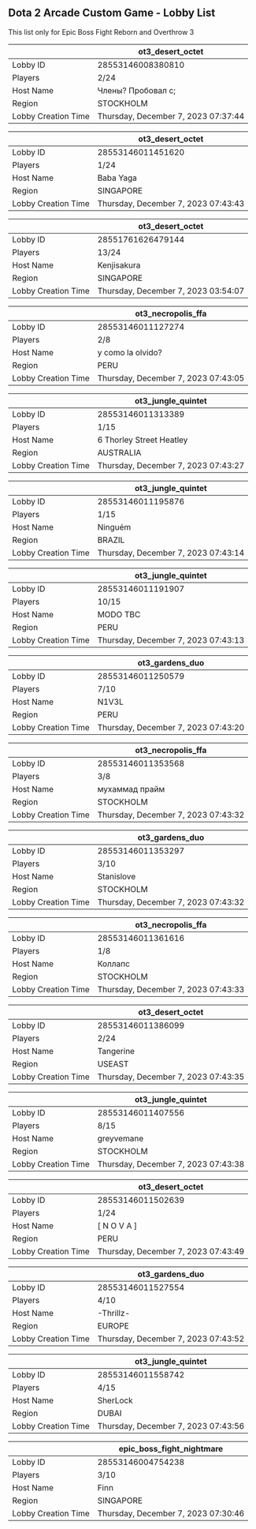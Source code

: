 ## Dota 2 Arcade Custom Game - Lobby List

This list only for Epic Boss Fight Reborn and Overthrow 3

|  | ot3_desert_octet |
| ------ | ------ |
| Lobby ID | 28553146008380810 |
| Players | 2/24 |
| Host Name | Члены? Пробовал с; |
| Region | STOCKHOLM |
| Lobby Creation Time | Thursday, December 7, 2023 07:37:44 |


|  | ot3_desert_octet |
| ------ | ------ |
| Lobby ID | 28553146011451620 |
| Players | 1/24 |
| Host Name | Baba Yaga |
| Region | SINGAPORE |
| Lobby Creation Time | Thursday, December 7, 2023 07:43:43 |


|  | ot3_desert_octet |
| ------ | ------ |
| Lobby ID | 28551761626479144 |
| Players | 13/24 |
| Host Name | Kenjisakura |
| Region | SINGAPORE |
| Lobby Creation Time | Thursday, December 7, 2023 03:54:07 |


|  | ot3_necropolis_ffa |
| ------ | ------ |
| Lobby ID | 28553146011127274 |
| Players | 2/8 |
| Host Name | y como la olvido? |
| Region | PERU |
| Lobby Creation Time | Thursday, December 7, 2023 07:43:05 |


|  | ot3_jungle_quintet |
| ------ | ------ |
| Lobby ID | 28553146011313389 |
| Players | 1/15 |
| Host Name | 6 Thorley Street Heatley |
| Region | AUSTRALIA |
| Lobby Creation Time | Thursday, December 7, 2023 07:43:27 |


|  | ot3_jungle_quintet |
| ------ | ------ |
| Lobby ID | 28553146011195876 |
| Players | 1/15 |
| Host Name | Ninguém |
| Region | BRAZIL |
| Lobby Creation Time | Thursday, December 7, 2023 07:43:14 |


|  | ot3_jungle_quintet |
| ------ | ------ |
| Lobby ID | 28553146011191907 |
| Players | 10/15 |
| Host Name | MODO TBC |
| Region | PERU |
| Lobby Creation Time | Thursday, December 7, 2023 07:43:13 |


|  | ot3_gardens_duo |
| ------ | ------ |
| Lobby ID | 28553146011250579 |
| Players | 7/10 |
| Host Name | N1V3L |
| Region | PERU |
| Lobby Creation Time | Thursday, December 7, 2023 07:43:20 |


|  | ot3_necropolis_ffa |
| ------ | ------ |
| Lobby ID | 28553146011353568 |
| Players | 3/8 |
| Host Name | мухаммад прайм |
| Region | STOCKHOLM |
| Lobby Creation Time | Thursday, December 7, 2023 07:43:32 |


|  | ot3_gardens_duo |
| ------ | ------ |
| Lobby ID | 28553146011353297 |
| Players | 3/10 |
| Host Name | Stanislove |
| Region | STOCKHOLM |
| Lobby Creation Time | Thursday, December 7, 2023 07:43:32 |


|  | ot3_necropolis_ffa |
| ------ | ------ |
| Lobby ID | 28553146011361616 |
| Players | 1/8 |
| Host Name | Коллапс |
| Region | STOCKHOLM |
| Lobby Creation Time | Thursday, December 7, 2023 07:43:33 |


|  | ot3_desert_octet |
| ------ | ------ |
| Lobby ID | 28553146011386099 |
| Players | 2/24 |
| Host Name | Tangerine |
| Region | USEAST |
| Lobby Creation Time | Thursday, December 7, 2023 07:43:35 |


|  | ot3_jungle_quintet |
| ------ | ------ |
| Lobby ID | 28553146011407556 |
| Players | 8/15 |
| Host Name | greyvemane |
| Region | STOCKHOLM |
| Lobby Creation Time | Thursday, December 7, 2023 07:43:38 |


|  | ot3_desert_octet |
| ------ | ------ |
| Lobby ID | 28553146011502639 |
| Players | 1/24 |
| Host Name | [ N O V A ] |
| Region | PERU |
| Lobby Creation Time | Thursday, December 7, 2023 07:43:49 |


|  | ot3_gardens_duo |
| ------ | ------ |
| Lobby ID | 28553146011527554 |
| Players | 4/10 |
| Host Name | -Thrillz- |
| Region | EUROPE |
| Lobby Creation Time | Thursday, December 7, 2023 07:43:52 |


|  | ot3_jungle_quintet |
| ------ | ------ |
| Lobby ID | 28553146011558742 |
| Players | 4/15 |
| Host Name | SherLock |
| Region | DUBAI |
| Lobby Creation Time | Thursday, December 7, 2023 07:43:56 |


|  | epic_boss_fight_nightmare |
| ------ | ------ |
| Lobby ID | 28553146004754238 |
| Players | 3/10 |
| Host Name | Finn |
| Region | SINGAPORE |
| Lobby Creation Time | Thursday, December 7, 2023 07:30:46 |


